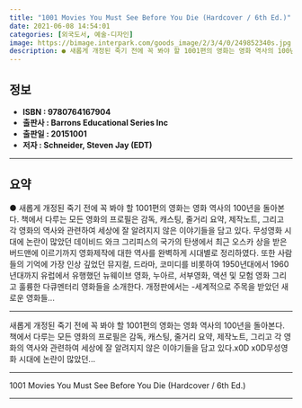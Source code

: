 ```yaml
---
title: "1001 Movies You Must See Before You Die (Hardcover / 6th Ed.)"
date: 2021-06-08 14:54:01
categories: [외국도서, 예술-디자인]
image: https://bimage.interpark.com/goods_image/2/3/4/0/249852340s.jpg
description: ● 새롭게 개정된 죽기 전에 꼭 봐야 할 1001편의 영화는 영화 역사의 100년을 돌아본다. 책에서 다루는 모든 영화의 프로필은 감독, 캐스팅, 줄거리 요약, 제작노트, 그리고 각 영화의 역사와 관련하여 세상에 잘 알려지지 않은 이야기들을 담고 있다. 무성영화 시대에 논란이 많았던
---
```


## **정보**

- **ISBN : 9780764167904**
- **출판사 : Barrons Educational Series Inc**
- **출판일 : 20151001**
- **저자 : Schneider, Steven Jay (EDT)**

------



## **요약**

●  새롭게 개정된 죽기 전에 꼭 봐야 할 1001편의 영화는 영화 역사의 100년을 돌아본다. 책에서 다루는 모든 영화의 프로필은 감독, 캐스팅, 줄거리 요약, 제작노트, 그리고 각 영화의 역사와 관련하여 세상에 잘 알려지지 않은 이야기들을 담고 있다.  무성영화 시대에 논란이 많았던 데이비드 와크 그리피스의 국가의 탄생에서 최근 오스카 상을 받은 버드맨에 이르기까지 영화제작에 대한 역사를 완벽하게 시대별로 정리하였다. 또한 사람들의 기억에 가장 인상 깊었던 뮤지컬, 드라마, 코미디를 비롯하여 1950년대에서 1960년대까지 유럽에서 유행했던 뉴웨이브 영화, 누아르, 서부영화, 액션 및 모험 영화 그리고 훌륭한 다큐멘터리 영화들을 소개한다. 개정판에서는 -세계적으로 주목을 받았던 새로운 영화들...

------

새롭게 개정된 죽기 전에 꼭 봐야 할 1001편의 영화는 영화 역사의 100년을 돌아본다. 책에서 다루는 모든 영화의 프로필은 감독, 캐스팅, 줄거리 요약, 제작노트, 그리고 각 영화의 역사와 관련하여 세상에 잘 알려지지 않은 이야기들을 담고 있다.x0D x0D무성영화 시대에 논란이 많았던... 

------


1001 Movies You Must See Before You Die (Hardcover / 6th Ed.) 

------


